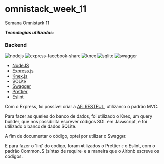 # omnistack_week_11
Semana Omnistack 11

***Tecnologias utilizadas***:
### Backend
![nodejs](https://user-images.githubusercontent.com/42386513/77651760-062c8500-6f4c-11ea-971e-ce1229292c81.png)  ![express-facebook-share](https://user-images.githubusercontent.com/42386513/77652177-9d91d800-6f4c-11ea-856a-f3d59c5d26f1.png) 
![knex](https://user-images.githubusercontent.com/42386513/77651818-1a708200-6f4c-11ea-9565-0e0f83f7f9ba.png) ![sqlite](https://user-images.githubusercontent.com/42386513/77652565-2f014a00-6f4d-11ea-9b47-567b37d9595f.png) ![swagger](https://user-images.githubusercontent.com/42386513/77652514-1729c600-6f4d-11ea-8d4d-1f6acaab30ae.png)

- [NodeJS](https://nodejs.org/en/)
- [Express.js](https://expressjs.com/pt-br/)
- [Knex.js](http://knexjs.org/)
- [SQLite](https://www.sqlite.org/index.html)
- [Swagger](https://swagger.io/)
- [Prettier](https://prettier.io/)
- [Eslint](https://eslint.org/)

Com o Express, foi possível criar a [API RESTFUL](https://www.youtube.com/watch?v=ghTrp1x_1As&t=230s), utilizando o padrão MVC.

Para fazer as queries do banco de dados, foi utilizado o Knex, um query builder, que nos possibilita escrever códigos SQL em Javascript, e foi utilizado o banco de dados SQLite.

A fim de documentar o código, optei por utilizar o Swagger.

E para fazer o 'lint' do código, foram utilizados o Prettier e o Eslint, com o padrão CommonJS (síntax de require) e a maneira que o Airbnb escreve os códigos.
